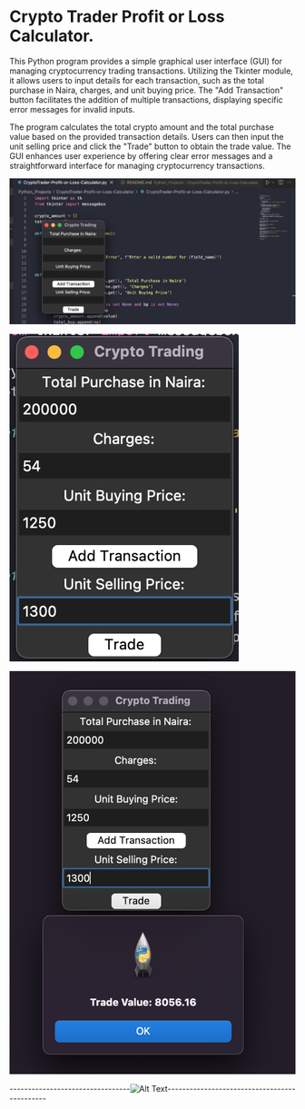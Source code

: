 # Crypto Trader Profit or Loss Calculator.

This Python program provides a simple graphical user interface (GUI) for managing cryptocurrency trading transactions. Utilizing the Tkinter module, it allows users to input details for each transaction, such as the total purchase in Naira, charges, and unit buying price. The "Add Transaction" button facilitates the addition of multiple transactions, displaying specific error messages for invalid inputs.

The program calculates the total crypto amount and the total purchase value based on the provided transaction details. Users can then input the unit selling price and click the "Trade" button to obtain the trade value. The GUI enhances user experience by offering clear error messages and a straightforward interface for managing cryptocurrency transactions.


![Alt text](Images/Trade.png)


![Alt text](Images/interface.png)


![Alt text](Images/result.png)

---------------------------------![Alt Text](https://cssbud.com/wp-content/uploads/2021/05/thanks-for-your-time.gif)---------------------------------------------
